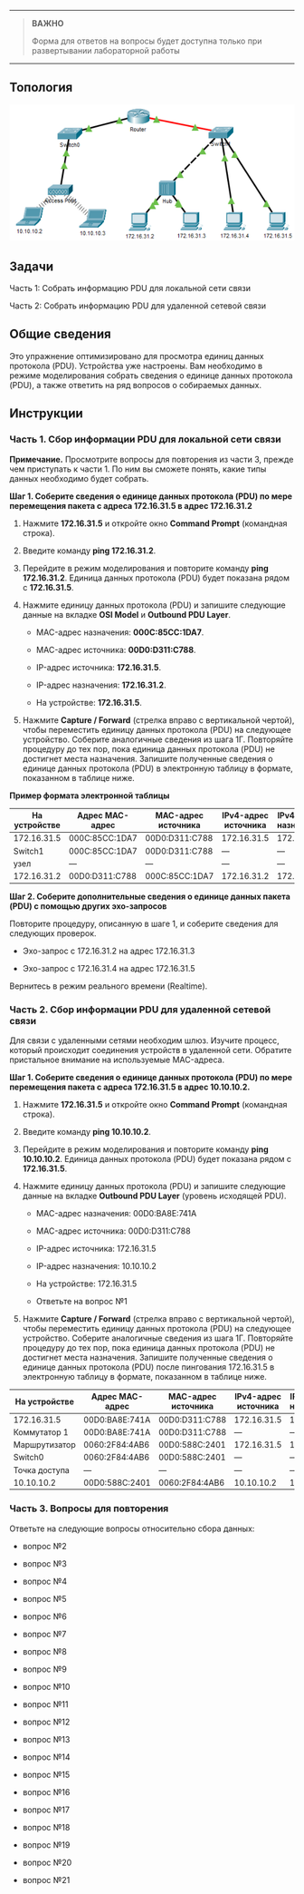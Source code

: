 
---

> **ВАЖНО**
> 
> Форма для ответов на вопросы будет доступна только при развертывании лабораторной работы 

---

## Топология

![](./assets/topology.png)

## Задачи

Часть 1: Собрать информацию PDU для локальной сети связи

Часть 2: Собрать информацию PDU для удаленной сетевой связи

## Общие сведения

Это упражнение оптимизировано для просмотра единиц данных протокола (PDU). Устройства уже настроены. Вам необходимо в режиме моделирования собрать сведения о единице данных протокола (PDU), а также ответить на ряд вопросов о собираемых данных.

## Инструкции

### Часть 1. Сбор информации PDU для локальной сети связи

**Примечание.** Просмотрите вопросы для повторения из части 3, прежде чем приступать к части 1. По ним вы сможете понять, какие типы данных необходимо будет собрать.

**Шаг 1. Соберите сведения о единице данных протокола (PDU) по мере перемещения пакета с адреса 172.16.31.5 в адрес 172.16.31.2**

1.  Нажмите **172.16.31.5** и откройте окно **Command Prompt** (командная строка).

2.  Введите команду **ping 172.16.31.2**.

3.  Перейдите в режим моделирования и повторите команду **ping 172.16.31.2**. Единица данных протокола (PDU) будет показана рядом с **172.16.31.5**.

4.  Нажмите единицу данных протокола (PDU) и запишите следующие данные на вкладке **OSI Model** и **Outbound PDU Layer**.

    -   MAC-адрес назначения: **000C:85CC:1DA7**.

    -   MAC-адрес источника: **00D0:D311:C788**.

    -   IP-адрес источника: **172.16.31.5**.

    -   IP-адрес назначения: **172.16.31.2**.

    -   На устройстве: **172.16.31.5**.

5.  Нажмите **Capture / Forward** (стрелка вправо с вертикальной чертой), чтобы переместить единицу данных протокола (PDU) на следующее устройство. Соберите аналогичные сведения из шага 1Г. Повторяйте процедуру до тех пор, пока единица данных протокола (PDU) не достигнет места назначения. Запишите полученные сведения о единице данных протокола (PDU) в электронную таблицу в формате, показанном в таблице ниже.

**Пример формата электронной таблицы**

| На устройстве | Адрес MAC-адрес | MAC-адрес источника | IPv4-адрес источника | IPv4-адрес назначения |
|---------------|-----------------|---------------------|----------------------|-----------------------|
| 172.16.31.5   | 000C:85CC:1DA7  | 00D0:D311:C788      | 172.16.31.5          | 172.16.31.2           |
| Switch1       | 000C:85CC:1DA7  | 00D0:D311:C788      | —                    | —                     |
| узел          | —               | —                   | —                    | —                     |
| 172.16.31.2   | 00D0:D311:C788  | 000C:85CC:1DA7      | 172.16.31.2          | 172.16.31.5           |

**Шаг 2. Соберите дополнительные сведения о единице данных пакета (PDU) с помощью других эхо-запросов**

Повторите процедуру, описанную в шаге 1, и соберите сведения для следующих проверок.

-   Эхо-запрос с 172.16.31.2 на адрес 172.16.31.3

-   Эхо-запрос с 172.16.31.4 на адрес 172.16.31.5

Вернитесь в режим реального времени (Realtime).

### Часть 2. Сбор информации PDU для удаленной сетевой связи

Для связи с удаленными сетями необходим шлюз. Изучите процесс, который происходит соединения устройств в удаленной сети. Обратите пристальное внимание на используемые MAC-адреса.

**Шаг 1. Соберите сведения о единице данных протокола (PDU) по мере перемещения пакета с адреса 172.16.31.5 в адрес 10.10.10.2.**

1.  Нажмите **172.16.31.5** и откройте окно **Command Prompt** (командная строка).

2.  Введите команду **ping 10.10.10.2**.

3.  Перейдите в режим моделирования и повторите команду **ping 10.10.10.2**. Единица данных протокола (PDU) будет показана рядом с **172.16.31.5**.

4.  Нажмите единицу данных протокола (PDU) и запишите следующие данные на вкладке **Outbound PDU Layer** (уровень исходящей PDU).

    -   MAC-адрес назначения: 00D0:BA8E:741A

    -   MAC-адрес источника: 00D0:D311:C788

    -   IP-адрес источника: 172.16.31.5

    -   IP-адрес назначения: 10.10.10.2

    -   На устройстве: 172.16.31.5

    - Ответьте на вопрос №1

5.  Нажмите **Capture / Forward** (стрелка вправо с вертикальной чертой), чтобы переместить единицу данных протокола (PDU) на следующее устройство. Соберите аналогичные сведения из шага 1Г. Повторяйте процедуру до тех пор, пока единица данных протокола (PDU) не достигнет места назначения. Запишите полученные сведения о единице данных протокола (PDU) после пингования 172.16.31.5 в электронную таблицу в формате, показанном в таблице ниже.

| На устройстве | Адрес MAC-адрес | MAC-адрес источника | IPv4-адрес источника | IPv4-адрес назначения |
|---------------|-----------------|---------------------|----------------------|-----------------------|
| 172.16.31.5   | 00D0:BA8E:741A  | 00D0:D311:C788      | 172.16.31.5          | 10.10.10.2            |
| Коммутатор 1  | 00D0:BA8E:741A  | 00D0:D311:C788      | —                    | —                     |
| Маршрутизатор | 0060:2F84:4AB6  | 00D0:588C:2401      | 172.16.31.5          | 10.10.10.2            |
| Switch0       | 0060:2F84:4AB6  | 00D0:588C:2401      | —                    | —                     |
| Точка доступа | —               | —                   | —                    | —                     |
| 10.10.10.2    | 00D0:588C:2401  | 0060:2F84:4AB6      | 10.10.10.2           | 172.16.31.5           |

### Часть 3. Вопросы для повторения

Ответьте на следующие вопросы относительно сбора данных:

- вопрос №2

- вопрос №3

- вопрос №4

- вопрос №5

- вопрос №6

- вопрос №7

- вопрос №8

- вопрос №9

- вопрос №10

- вопрос №11

- вопрос №12

- вопрос №13

- вопрос №14

- вопрос №15

- вопрос №16

- вопрос №17

- вопрос №18

- вопрос №19

- вопрос №20

- вопрос №21

<!-- [Скачать файл Packet Tracer для локального запуска](./assets/9.1.3-lab.pka) -->
